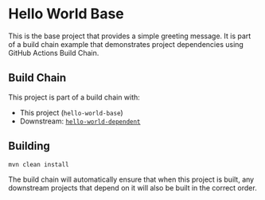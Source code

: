 # Hello World Base

This is the base project that provides a simple greeting message. It is part of a build chain example that demonstrates project dependencies using GitHub Actions Build Chain.

## Build Chain

This project is part of a build chain with:
- This project (`hello-world-base`)
- Downstream: [`hello-world-dependent`](https://github.com/LangBledsoe/hello-world-dependent)

## Building

```bash
mvn clean install
```

The build chain will automatically ensure that when this project is built, any downstream projects that depend on it will also be built in the correct order.
